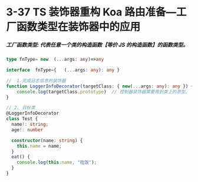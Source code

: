 # 3-37 TS 装饰器重构 Koa 路由准备—工厂函数类型在装饰器中的应用

##### 工厂函数类型: 代表任意一个类的构造函数【等价 JS 的构造函数】的函数类型。

```ts
type fnType= new  (...args: any)=>any 

interface  fnType={   (...args: any): any }

//  1.完成日志信息的装饰器
function LoggerInfoDecorator(targetClass: { new(...args: any): any }) {
    console.log(targetClass.prototype)	// 控制器装饰器需要用到类上的原型。
}

// 2. 目标类
@LoggerInfoDecorator
class Test {
  name!: string;
  age!: number

  constructor(name: string) {
    this.name = name;
  }
  eat() {
    console.log(this.name, "吃饭");
  }
}
```
